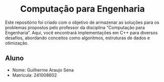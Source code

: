<h1 align="center" color="red">Computação para Engenharia</h1>
<p>Este repositório foi criado com o objetivo de armazenar as soluções para os problemas propostos pelo professor da disciplina “Computação para Engenharia”. Aqui, você encontrará implementações em C++ para diversos desafios, abordando conceitos como algoritmos, estruturas de dados e otimização.</p>
<h2>Aluno</h2>
<ul>
  <li>Nome: Guilherme Araujo Sena</li>
  <li>Matrícula: 241008602</li>
</ul>
